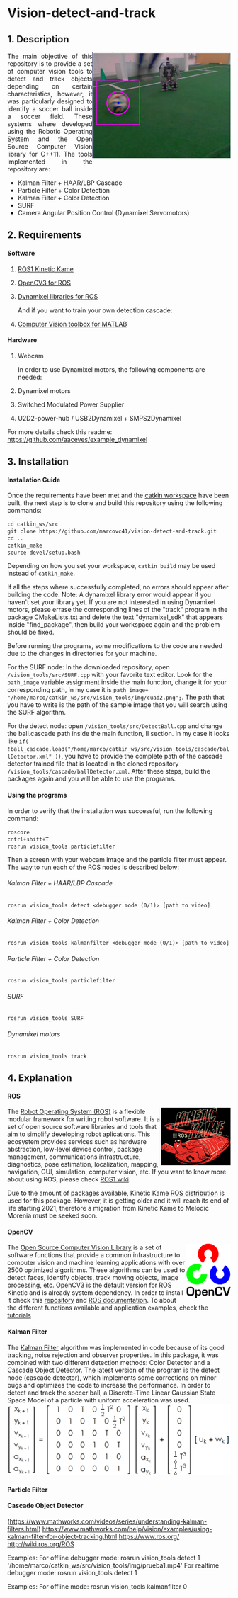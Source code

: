 # Vision-detect-and-track
## 1. Description
<img src="read_img/captura_1.png" align="right" width="312" height="239"/>
<p align="justify"> 
The main  objective of this repository is to provide a set of computer vision tools to detect and track objects depending on certain characteristics, however, it was particularly designed to identify a soccer ball inside a soccer field. These systems where developed using the Robotic Operating System and the Open Source Computer Vision library for C++11. The tools implemented in the repository are:
</p>

* Kalman Filter + HAAR/LBP Cascade
* Particle Filter + Color Detection
* Kalman Filter + Color Detection
* SURF
* Camera Angular Position Control (Dynamixel Servomotors)



## 2. Requirements
#### Software

1. [ROS1 Kinetic Kame](http://wiki.ros.org/kinetic)
2. [OpenCV3 for ROS](https://github.com/aaceves/opencv_tutorial)
3. [Dynamixel libraries for ROS](https://github.com/aaceves/example_dynamixel)

    And if you want to train your own detection cascade:

4. [Computer Vision toolbox for MATLAB](https://www.mathworks.com/products/computer-vision.html)

#### Hardware

1. Webcam

    In order to use Dynamixel motors, the following components are needed:
    
2. Dynamixel motors
3. Switched Modulated Power Supplier
4. U2D2-power-hub / USB2Dynamixel + SMPS2Dynamixel

For more details check this readme: https://github.com/aaceves/example_dynamixel

## 3. Installation
#### Installation Guide

Once the requirements have been met and the [catkin workspace](http://wiki.ros.org/ROS/Tutorials/InstallingandConfiguringROSEnvironment) have been built, the next step is to clone and build this repository using the following commands:
```
cd catkin_ws/src
git clone https://github.com/marcovc41/vision-detect-and-track.git
cd ..
catkin_make
source devel/setup.bash
```
Depending on how you set your workspace, `catkin build` may be used instead of `catkin_make`.

If all the steps where successfully completed,  no errors should appear after building the code. Note: A dynamixel library error would appear if you haven't set your library yet. If you are not interested in using Dynamixel motors, please errase the corresponding lines of the "track" program in the package CMakeLists.txt and delete the text "dynamixel_sdk" that appears inside "find_package", then build your workspace again and the problem should be fixed.

Before running the programs, some modifications to the code are needed due to the changes in directories for your machine. 

For the SURF node: In the downloaded repository, open `/vision_tools/src/SURF.cpp` with your favorite text editor. Look for the `path_image` variable assignment inside the main function, change it for your corresponding path, in my case it is `path_image= "/home/marco/catkin_ws/src/vision_tools/img/cuad2.png";`. The path that you have to write is the path of the sample image that you will search using the SURF algorithm.

For the detect node: open `/vision_tools/src/DetectBall.cpp` and change the ball.cascade path inside the main function, II section. In my case it looks like `if( !ball_cascade.load("/home/marco/catkin_ws/src/vision_tools/cascade/ballDetector.xml" ))`, you have to provide the complete path of the cascade detector trained file that is located in the cloned repository `/vision_tools/cascade/ballDetector.xml`. After these steps, build the packages again and you will be able to use the programs.

#### Using the programs

In order to verify that the installation was successful, run the following command:
```
roscore
cntrl+shift+T
rosrun vision_tools particlefilter
```
Then a screen with your webcam image and the particle filter must appear.
The way to run each of the ROS nodes is described below:

###### Kalman Filter + HAAR/LBP Cascade
```
rosrun vision_tools detect <debugger mode (0/1)> [path to video]
```
###### Kalman Filter + Color Detection
```
rosrun vision_tools kalmanfilter <debugger mode (0/1)> [path to video]
```
###### Particle Filter + Color Detection
```
rosrun vision_tools particlefilter
```
###### SURF
```
rosrun vision_tools SURF 
```
###### Dynamixel motors
```
rosrun vision_tools track
```
## 4. Explanation
#### ROS

<img src="read_img/kinetic.png" align="right" width="157" height="130"/>

The [Robot Operating System (ROS)](https://www.ros.org/) is a flexible modular framework for writing robot software. It is a set of open source software libraries and tools that aim to simplify developing robot aplications. This ecosystem provides services such as hardware abstraction, low-level device control, package management, communications infrastructure, diagnostics, pose estimation, localization, mapping, navigation, GUI, simulation, computer vision, etc. If you want to know more about using ROS, please check [ROS1 wiki](http://wiki.ros.org/ROS).

Due to the amount of packages available, Kinetic Kame [ROS distribution](http://wiki.ros.org/Distributions) is used for this package. However, it is getting older and it will reach its end of life starting 2021, therefore a migration from Kinetic Kame to Melodic Morenia must be seeked soon.

#### OpenCV

<img src="read_img/opencv.png" align="right" width="100" height="123"/>

The [Open Source Computer Vision Library](https://opencv.org/) is a set of software functions that provide a common infrastructure to computer vision and machine learning applications with over 2500 optimized algorithms. These algorithms can be used to detect faces, identify objects, track moving objects, image processing, etc. OpenCV3 is the default version for ROS Kinetic and is already system dependency. In order to install it check this [repository](https://github.com/aaceves/opencv_tutorial) and [ROS documentation](wiki.ros.org/vision_opencv). To about the different functions available and application examples, check the [tutorials](https://docs.opencv.org/3.3.1/d9/df8/tutorial_root.html)

#### Kalman Filter
The [Kalman Filter](https://www.mathworks.com/videos/series/understanding-kalman-filters.html) algorithm was implemented in code because of its good tracking, noise rejection and observer properties. In this package, it was combined with two different detection methods: Color Detector and a Cascade Object Detector. The latest version of the program is the detect node (cascade detector), which implements some corrections on minor bugs and optimizes the code to increase the performance. 
In order to detect and track the soccer ball, a Discrete-Time Linear Gaussian State Space Model of a particle with uniform acceleration was used.
![Image of State Space Model](https://github.com/marcovc41/vision-detect-and-track/blob/master/read_img/kalman1.PNG)

#### Particle Filter


#### Cascade Object Detector



(https://www.mathworks.com/videos/series/understanding-kalman-filters.html)
https://www.mathworks.com/help/vision/examples/using-kalman-filter-for-object-tracking.html
https://www.ros.org/
http://wiki.ros.org/ROS


Examples:
For offline debugger mode:  rosrun vision_tools detect 1 '/home/marco/catkin_ws/src/vision_tools/img/prueba1.mp4'
For realtime debugger mode: rosrun vision_tools detect 1

Examples:
For offline mode: rosrun vision_tools kalmanfilter 0
